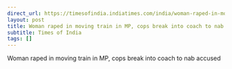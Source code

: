 ```yaml
---
direct_url: https://timesofindia.indiatimes.com/india/woman-raped-in-moving-train-in-mp-cops-break-into-coach-to-nab-accused/articleshow/105913372.cms
layout: post
title: Woman raped in moving train in MP, cops break into coach to nab accused
subtitle: Times of India
tags: []
---
```


Woman raped in moving train in MP, cops break into coach to nab accused
